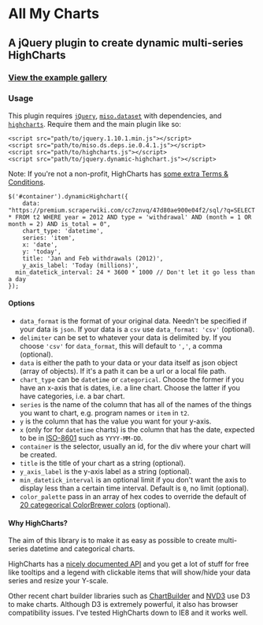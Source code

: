 # All My Charts

## A jQuery plugin to create dynamic multi-series HighCharts

### <a href="http://csvsoundsystem.github.io/all-my-charts/" target="_blank">View the example gallery</a>

### Usage

This plugin requires <a href="" target="_blank">`jQuery`</a>, <a href="https://github.com/misoproject/dataset" target="_blank">`miso.dataset`</a> with dependencies, and <a href="http://www.highcharts.com/" target="_blank">`highcharts`</a>. Require them and the main plugin like so:

````
<script src="path/to/jquery.1.10.1.min.js"></script>
<script src="path/to/miso.ds.deps.ie.0.4.1.js"></script>
<script src="path/to/highcharts.js"></script>
<script src="path/to/jquery.dynamic-highchart.js"></script>
````

Note: If you're not a non-profit, HighCharts has [some extra Terms & Conditions](http://shop.highsoft.com/highcharts.html).

````
$('#container').dynamicHighchart({
	data: "https://premium.scraperwiki.com/cc7znvq/47d80ae900e04f2/sql/?q=SELECT * FROM t2 WHERE year = 2012 AND type = 'withdrawal' AND (month = 1 OR month = 2) AND is_total = 0",
	chart_type: 'datetime',
	series: 'item',
	x: 'date',
	y: 'today',
	title: 'Jan and Feb withdrawals (2012)',
	y_axis_label: 'Today (millions)',
  min_datetick_interval: 24 * 3600 * 1000 // Don't let it go less than a day
});
````

#### Options

* `data_format` is the format of your original data. Needn't be specified if your data is `json`. If your data is a `csv` use `data_format: 'csv'` (optional).
* `delimiter` can be set to whatever your data is delimited by. If you choose `'csv'` for `data_format`, this will default to `','`, a comma (optional).
* `data` is either the path to your data or your data itself as json object (array of objects). If it's a path it can be a url or a local file path.
* `chart_type` can be `datetime` or `categorical`. Choose the former if you have an x-axis that is dates, i.e. a line chart. Choose the latter if you have categories, i.e. a bar chart.
* `series` is the name of the column that has all of the names of the things you want to chart, e.g. program names or `item` in `t2`.
* `y` is the column that has the value you want for your y-axis.
* `x` (only for for `datetime` charts) is the column that has the date, expected to be in [ISO-8601](http://en.wikipedia.org/wiki/ISO_8601) such as `YYYY-MM-DD`.
* `container` is the selector, usually an id, for the div where your chart will be created.
* `title` is the title of your chart as a string (optional).
* `y_axis_label` is the y-axis label as a string (optional).
* `min_datetick_interval` is an optional limit if you don't want the axis to display less than a certain time interval. Default is `0`, no limit (optional).
* `color_palette` pass in an array of hex codes to override the default of [20 categeorical ColorBrewer colors](https://github.com/mbostock/d3/wiki/Ordinal-Scales#categorical-colors) (optional).

#### Why HighCharts?

The aim of this library is to make it as easy as possible to create multi-series datetime and categorical charts. 

HighCharts has a [nicely documented API](http://api.highcharts.com/) and you get a lot of stuff for free like tooltips and a legend with clickable items that will show/hide your data series and resize your Y-scale.

Other recent chart builder libraries such as [ChartBuilder](https://github.com/Quartz/Chartbuilder) and [NVD3](https://github.com/novus/nvd3) use D3 to make charts. Although D3 is extremely powerful, it also has browser compatibility issues. I've tested HighCharts down to IE8 and it works well. 
